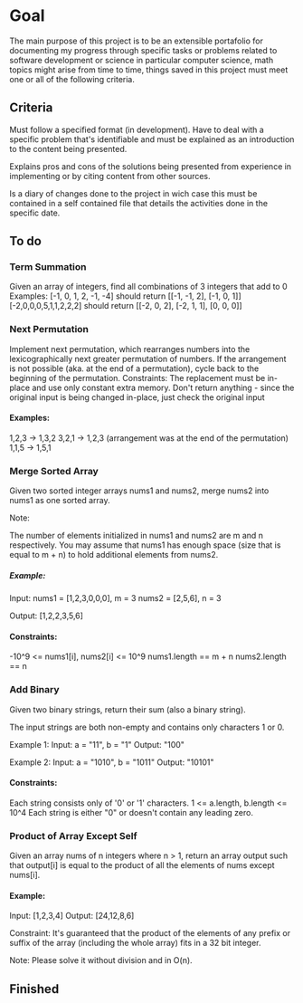 # Goal
The main purpose of this project is to be an extensible portafolio for 
documenting my progress through specific tasks or problems related to software
development or science in particular computer science, math topics might arise 
from time to time, things saved in this project must meet one or all of the 
following criteria.

## Criteria

Must follow a specified format (in development).
Have to deal with a specific problem that's identifiable and must be explained 
as an introduction to the content being presented.

Explains pros and cons of the solutions being presented from experience in 
implementing or by citing content from other sources.

Is a diary of changes done to the project in wich case this must be contained
in a self contained file that details the activities done in the specific date.



## To do

### Term Summation
Given an array of integers, find all combinations of 3 integers that add to 0
Examples:
 [-1, 0, 1, 2, -1, -4] should return [[-1, -1, 2], [-1, 0, 1]]
 [-2,0,0,0,5,1,1,2,2,2] should return [[-2, 0, 2], [-2, 1, 1], [0, 0, 0]]

### Next Permutation 
Implement next permutation, which rearranges numbers into the lexicographically next greater permutation of numbers.  If the arrangement is not possible (aka. at the end of a permutation), cycle back to the beginning of the permutation.
Constraints:
 The replacement must be in-place and use only constant extra memory.
 Don't return anything - since the original input is being changed in-place, just check the original input
#### Examples:
 1,2,3 → 1,3,2
 3,2,1 → 1,2,3 (arrangement was at the end of the permutation)
 1,1,5 → 1,5,1

### Merge Sorted Array

Given two sorted integer arrays nums1 and nums2, merge nums2 into nums1 as one sorted array.

Note:

 The number of elements initialized in nums1 and nums2 are m and n respectively.
 You may assume that nums1 has enough space (size that is equal to m + n) to hold additional elements from nums2.

##### Example:
Input:
nums1 = [1,2,3,0,0,0], m = 3
nums2 = [2,5,6],       n = 3

Output: [1,2,2,3,5,6]


#### Constraints:

 -10^9 <= nums1[i], nums2[i] <= 10^9
 nums1.length == m + n
 nums2.length == n


### Add Binary

Given two binary strings, return their sum (also a binary string).

The input strings are both non-empty and contains only characters 1 or 0.

Example 1:
Input: a = "11", b = "1"
Output: "100"

Example 2:
Input: a = "1010", b = "1011"
Output: "10101"


#### Constraints:

 Each string consists only of '0' or '1' characters.
 1 <= a.length, b.length <= 10^4
 Each string is either "0" or doesn't contain any leading zero.
 
### Product of Array Except Self
Given an array nums of n integers where n > 1,  return an array output such that output[i] is equal to the product of all the elements of nums except nums[i].

#### Example:
Input:  [1,2,3,4]
Output: [24,12,8,6]

Constraint: It's guaranteed that the product of the elements of any prefix or suffix of the array (including the whole array) fits in a 32 bit integer.

Note: Please solve it without division and in O(n).


## Finished